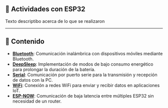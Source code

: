 ## 🔌 Actividades con ESP32

Texto descriptibo acerca de lo que se realizaron

---

## 📌 Contenido 



- **[Bluetooth](./Bluetooth/README.md)**: Comunicación inalámbrica con dispositivos móviles mediante Bluetooth.
- **[DeepSleep](./DeepSleep/README.md)**: Implementación de modos de bajo consumo energético para prolongar la duración de la batería.
- **[Serial](./Serial/README.md)**: Comunicación por puerto serie para la transmisión y recepción de datos con la PC.
- **[WiFi](./WiFi/README.md)**: Conexión a redes WiFi para enviar y recibir datos en aplicaciones IoT.
- **[ESP-NOW](./ESPNOW/Readme.md)**: Comunicación de baja latencia entre múltiples ESP32 sin necesidad de un router.